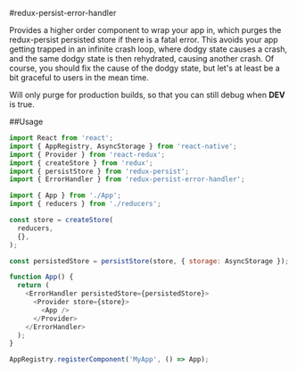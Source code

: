#redux-persist-error-handler

Provides a higher order component to wrap your app in, which purges the redux-persist persisted store if there is a fatal error. This avoids your app getting trapped in an infinite crash loop, where dodgy state causes a crash, and the same dodgy state is then rehydrated, causing another crash. Of course, you should fix the cause of the dodgy state, but let's at least be a bit graceful to users in the mean time.

Will only purge for production builds, so that you can still debug when __DEV__ is true.

##Usage
```javascript
import React from 'react';
import { AppRegistry, AsyncStorage } from 'react-native';
import { Provider } from 'react-redux';
import { createStore } from 'redux';
import { persistStore } from 'redux-persist';
import { ErrorHandler } from 'redux-persist-error-handler';

import { App } from './App';
import { reducers } from './reducers';

const store = createStore(
  reducers,
  {},
);

const persistedStore = persistStore(store, { storage: AsyncStorage });

function App() {
  return (
    <ErrorHandler persistedStore={persistedStore}>
      <Provider store={store}>
        <App />
      </Provider>
    </ErrorHandler>
  );
}

AppRegistry.registerComponent('MyApp', () => App);
```
